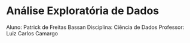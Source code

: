 # Análise Exploratória de Dados
Aluno: Patrick de Freitas Bassan
Disciplina: Ciência de Dados
Professor: Luiz Carlos Camargo
